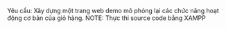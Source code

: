 Yêu cầu: Xây dựng một trang web demo mô phỏng lại các chức năng hoạt động cơ bản của giỏ hàng.
NOTE: Thực thi source code bằng XAMPP